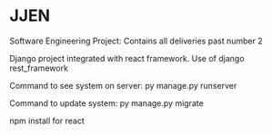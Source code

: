 # JJEN
Software Engineering Project: Contains all deliveries past number 2

Django project integrated with react framework.
Use of django rest_framework

Command to see system on server:
py manage.py runserver 

Command to update system:
py manage.py migrate

npm install for react
